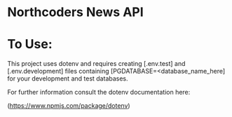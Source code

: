 # Northcoders News API

# To Use: 

This project uses dotenv and requires creating [.env.test] and [.env.development] files containing [PGDATABASE=<database_name_here] for your development and test databases. 

For further information consult the dotenv documentation here: 

(https://www.npmjs.com/package/dotenv)

